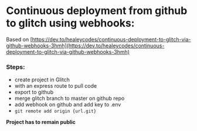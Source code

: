 # Continuous deployment from github to glitch using webhooks:

Based on [https://dev.to/healeycodes/continuous-deployment-to-glitch-via-github-webhooks-3hmh](https://dev.to/healeycodes/continuous-deployment-to-glitch-via-github-webhooks-3hmh)

### Steps: 
- create project in Glitch
- with an express route to pull code
- export to github
- merge glitch branch to master on github repo
- add webhook on github and add key to .env
- `git remote add origin {url.git}`

**Project has to remain public**

